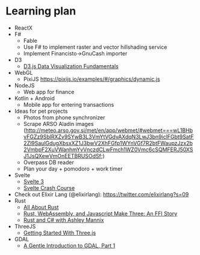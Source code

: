 # Learning plan

- ReactX
- F#
  - Fable
  - Use F# to implement raster and vector hillshading service
  - Implement Financisto->GnuCash importer
- D3
  - [D3.js Data Visualization Fundamentals](https://www.pluralsight.com/courses/d3-data-visualization-fundamentals)
- WebGL
  - PixiJS https://pixijs.io/examples/#/graphics/dynamic.js
- NodeJS
  - Web app for finance
- Kotlin + Android
  - Mobile app for entering transactions
- Ideas for pet projects
  - Photos from phone synchronizer
  - Scrape ARSO Aladin images (http://meteo.arso.gov.si/met/en/app/webmet/#webmet===wL1BHbvFGZz9SblRXZv9SYwB3L3VmYtVGdvAXdqN3LwJ3bn9iclFGbt9SatF2Zl9SaulGdugXbsxXZ1J3bwV2XhFGfp1WYnVGf7R2btFWaupzJzx2b2VmbpF2XuVWanhmYvVnczdCLwFmch1WZ0Vmc6cSQMFERJ50XSJ1JsQXewVmOnEETBRUSOdSf;)
  - Overpass DB reader
  - Plan your day + pomodoro + work timer
- Svelte
  - [Svelte 3](https://svelte.dev/blog/svelte-3-rethinking-reactivity)
  - [Svelte Crash Course](https://www.youtube.com/watch?v=uK2RnIzrQ0M&feature=youtu.be)
- Check out Elixir Lang (@elixirlang): https://twitter.com/elixirlang?s=09
- Rust
  - [All About Rust](https://channel9.msdn.com/Shows/The-Open-Source-Show/All-About-Rust)
  - [Rust, WebAssembly, and Javascript Make Three: An FFI Story](https://www.infoq.com/presentations/rust-webassembly-javascript/?utm_source=email&utm_medium=Web-Development&utm_campaign=newsletter&utm_content=07302019)
  - [Rust and C# with Ashley Mannix](https://www.dotnetrocks.com/default.aspx?ShowNum=1647)
- ThreeJS
  - [Getting Started With Three.js](https://www.youtube.com/watch?v=8jP4xpga6yY&feature=youtu.be)
- GDAL
  - [A Gentle Introduction to GDAL, Part 1](https://medium.com/planet-stories/a-gentle-introduction-to-gdal-part-1-a3253eb96082)
  
